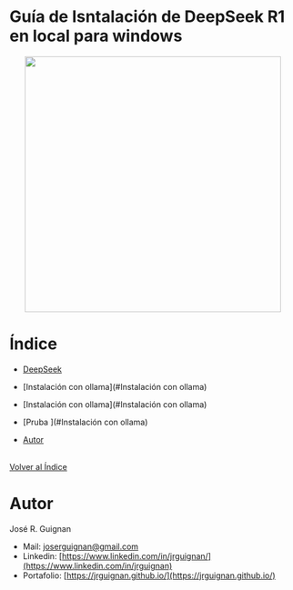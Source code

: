 # Guía de Isntalación de DeepSeek R1 en local para windows

<p align="center">
<img src="images/deepseek.jpg"  height=450>
</p>


# Índice

* [DeepSeek](#DeepSeek)

* [Instalación con ollama](#Instalación con ollama)

* [Instalación con ollama](#Instalación con ollama) 

* [Pruba ](#Instalación con ollama) 

* [Autor](#Autor)







<br>[Volver al Índice](#Índice)

# Autor

José R. Guignan
- Mail: joserguignan@gmail.com
- Linkedin: [https://www.linkedin.com/in/jrguignan/](https://www.linkedin.com/in/jrguignan)
- Portafolio: [https://jrguignan.github.io/](https://jrguignan.github.io/)